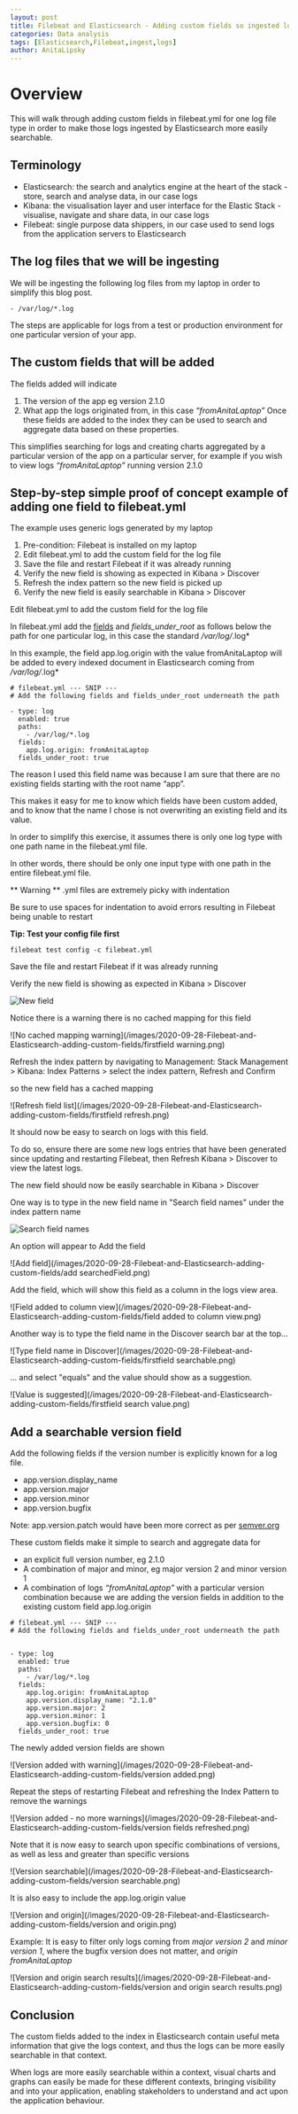 ```yaml
---
layout: post
title: Filebeat and Elasticsearch - Adding custom fields so ingested logs are more easily searchable
categories: Data analysis
tags: [Elasticsearch,Filebeat,ingest,logs]
author: AnitaLipsky 
---
```


# Overview
This will walk through adding custom fields in filebeat.yml for one log file type in order to make those logs ingested by Elasticsearch more easily searchable.

## Terminology
* Elasticsearch: the search and analytics engine at the heart of the stack - store, search and analyse data, in our case logs
* Kibana: the visualisation layer and user interface for the Elastic Stack - visualise, navigate and share data, in our case logs
* Filebeat: single purpose data shippers, in our case used to send logs from the application servers to Elasticsearch


## The log files that we will be ingesting


We will be ingesting the following log files from my laptop in order to simplify this blog post.

```
- /var/log/*.log
```

The steps are applicable for logs from a test or production environment for one particular version of your app.


## The custom fields that will be added


The fields added will indicate

1. The version of the app eg version 2.1.0
2. What app the logs originated from, in this case *“fromAnitaLaptop”*
Once these fields are added to the index they can be used to search and aggregate data based on these properties.

This simplifies searching for logs and creating charts aggregated by a particular version of the app on a particular server, for example if you wish to view logs *“fromAnitaLaptop”* running version 2.1.0



## Step-by-step simple proof of concept example of adding one field to filebeat.yml


The example uses generic logs generated by my laptop



1. Pre-condition: Filebeat is installed on my laptop
2. Edit filebeat.yml to add the custom field for the log file
3. Save the file and restart Filebeat if it was already running
4. Verify the new field is showing as expected in Kibana > Discover
5. Refresh the index pattern so the new field is picked up
6. Verify the new field is easily searchable in Kibana > Discover


Edit filebeat.yml to add the custom field for the log file



In filebeat.yml add the [fields](https://www.elastic.co/guide/en/beats/filebeat/current/filebeat-input-log.html#filebeat-input-log-fields) and *fields_under_root* as follows below the path for one particular log, in this case the standard */var/log/*.log*

In this example, the field app.log.origin with the value fromAnitaLaptop will be added to every indexed document in Elasticsearch coming from */var/log/*.log*


```
# filebeat.yml --- SNIP ---
# Add the following fields and fields_under_root underneath the path

- type: log
  enabled: true
  paths:
    - /var/log/*.log
  fields:
    app.log.origin: fromAnitaLaptop
  fields_under_root: true
```

The reason I used this field name was because I am sure that there are no existing fields starting with the root name “app”.

This makes it easy for me to know which fields have been custom added, and to know that the name I chose is not overwriting an existing field and its value.


In order to simplify this exercise, it assumes there is only one log type with one path name in the filebeat.yml file.

In other words, there should be only one input type with one path in the entire filebeat.yml file.

<aside class="warning">
** Warning **
.yml files are extremely picky with indentation

Be sure to use spaces for indentation to avoid errors resulting in Filebeat being unable to restart

**Tip: Test your config file first**
</aside>

```
filebeat test config -c filebeat.yml
```

Save the file and restart Filebeat if it was already running

Verify the new field is showing as expected in Kibana > Discover

![New field](/images/2020-09-28-Filebeat-and-Elasticsearch-adding-custom-fields/firstfield.png)


Notice there is a warning there is no cached mapping for this field

![No cached mapping warning](/images/2020-09-28-Filebeat-and-Elasticsearch-adding-custom-fields/firstfield warning.png)


Refresh the index pattern by navigating to Management: Stack Management > Kibana: Index Patterns > select the index pattern, Refresh and Confirm

so the new field has a cached mapping

![Refresh field list](/images/2020-09-28-Filebeat-and-Elasticsearch-adding-custom-fields/firstfield refresh.png)

It should now be easy to search on logs with this field.

To do so, ensure there are some new logs entries that have been generated since updating and restarting Filebeat, then Refresh Kibana > Discover to view the latest logs.

The new field should now be easily searchable in Kibana > Discover

One way is to type in the new field name in "Search field names" under the index pattern name

![Search field names](/images/2020-09-28-Filebeat-and-Elasticsearch-adding-custom-fields/searchFields-leftside.png)


An option will appear to Add the field

![Add field](/images/2020-09-28-Filebeat-and-Elasticsearch-adding-custom-fields/add searchedField.png)


Add the field, which will show this field as a column in the logs view area.

![Field added to column view](/images/2020-09-28-Filebeat-and-Elasticsearch-adding-custom-fields/field added to column view.png)



Another way is to type the field name in the Discover search bar at the top...


![Type field name in Discover](/images/2020-09-28-Filebeat-and-Elasticsearch-adding-custom-fields/firstfield searchable.png)


… and select "equals" and the value should show as a suggestion.


![Value is suggested](/images/2020-09-28-Filebeat-and-Elasticsearch-adding-custom-fields/firstfield search value.png)


## Add a searchable version field


Add the following fields if the version number is explicitly known for a log file.

* app.version.display_name
* app.version.major
* app.version.minor
* app.version.bugfix


Note: app.version.patch would have been more correct as per [semver.org](https://semver.org/ )



These custom fields make it simple to search and aggregate data for

* an explicit full version number, eg 2.1.0
* A combination of major and minor, eg major version 2 and minor version 1
* A combination of logs *“fromAnitaLaptop”* with a particular version combination because we are adding the version fields in addition to the existing custom field app.log.origin


```
# filebeat.yml --- SNIP ---
# Add the following fields and fields_under_root underneath the path


- type: log
  enabled: true
  paths:
    - /var/log/*.log
  fields:
    app.log.origin: fromAnitaLaptop
    app.version.display_name: "2.1.0"
    app.version.major: 2
    app.version.minor: 1
    app.version.bugfix: 0
  fields_under_root: true
```

The newly added version fields are shown


![Version added with warning](/images/2020-09-28-Filebeat-and-Elasticsearch-adding-custom-fields/version added.png)




Repeat the steps of restarting Filebeat and refreshing the Index Pattern to remove the warnings

![Version added - no more warnings](/images/2020-09-28-Filebeat-and-Elasticsearch-adding-custom-fields/version fields refreshed.png)





Note that it is now easy to search upon specific combinations of versions, as well as less and greater than specific versions

![Version searchable](/images/2020-09-28-Filebeat-and-Elasticsearch-adding-custom-fields/version searchable.png)





It is also easy to include the app.log.origin value


![Version and origin](/images/2020-09-28-Filebeat-and-Elasticsearch-adding-custom-fields/version and origin.png)




Example: It is easy to filter only logs coming from *major version 2* and *minor version 1*, where the bugfix version does not matter, and *origin fromAnitaLaptop*

![Version and origin search results](/images/2020-09-28-Filebeat-and-Elasticsearch-adding-custom-fields/version and origin search results.png)



## Conclusion


The custom fields added to the index in Elasticsearch contain useful meta information that give the logs context, and thus the logs can be more easily searchable in that context.

When logs are more easily searchable within a context, visual charts and graphs can easily be made for these different contexts, bringing visibility and into your application, enabling stakeholders to understand and act upon the application behaviour.